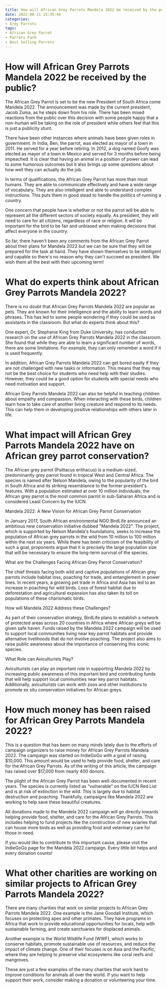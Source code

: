```yaml
---
title: How will African Grey Parrots Mandela 2022 be received by the public
date: 2022-08-11 15:35:44
categories:
- Grey Parrots
tags:
- African Grey Parrot
- Parrots Farm
- Best Selling Parrots
---
```



#  How will African Grey Parrots Mandela 2022 be received by the public?

The African Grey Parrot is set to be the new President of South Africa come Mandela 2022. The announcement was made by the current president, Jacob Zuma, as he steps down from his role. There has been mixed reactions from the public over this decision with some people happy that a non-human will be taking on the role of president while others feel that this is just a publicity stunt.

There have been other instances where animals have been given roles in government. In India, Ben, the parrot, was elected as mayor of a town in 2011. He served for a year before retiring. In 2012, a dog named Goofy was elected as mayor of a town in Mexico and served for 3 months before being impeached. It is clear that having an animal in a position of power can lead to some humorous outcomes but it also brings up some questions about how well they can actually do the job.

In terms of qualifications, the African Grey Parrot has more than most humans. They are able to communicate effectively and have a wide range of vocabulary. They are also intelligent and able to understand complex instructions. This puts them in good stead to handle the politics of running a country.

One concern that people have is whether or not the parrot will be able to represent all the different sectors of society equally. As president, they will need to care for all citizens, regardless of race or religion. It will be important for the bird to be fair and unbiased when making decisions that affect everyone in the country.

So far, there haven't been any comments from the African Grey Parrot about their plans for Mandela 2022 but we can be sure that they will be prepared for the task at hand. They have shown themselves to be intelligent and capable so there's no reason why they can't succeed as president. We wish them all the best with their upcoming term!

#  What do experts think about African Grey Parrots Mandela 2022?

There is no doubt that African Grey Parrots Mandela 2022 are popular as pets. They are known for their intelligence and the ability to learn words and phrases. This has led to some people wondering if they could be used as assistants in the classroom. But what do experts think about this?

One expert, Dr. Stephanie King from Duke University, has conducted research on the use of African Grey Parrots Mandela 2022 in the classroom. She found that while they are able to learn a significant number of words, there are some limitations. For example, they can only remember a word if it is used frequently.

In addition, African Grey Parrots Mandela 2022 can get bored easily if they are not challenged with new tasks or information. This means that they may not be the best choice for students who need help with their studies. However, they could be a good option for students with special needs who need motivation and support.

African Grey Parrots Mandela 2022 can also be helpful in teaching children about empathy and compassion. When interacting with these birds, children learn how to take care of another living creature and respond to its needs. This can help them in developing positive relationships with others later in life.

#  What impact will African Grey Parrots Mandela 2022 have on African grey parrot conservation?

The African grey parrot (Psittacus erithacus) is a medium-sized, predominantly grey parrot found in tropical West and Central Africa. The species is named after Nelson Mandela, owing to the popularity of the bird in South Africa and its striking resemblance to the former president's features. With a population estimated at over 10 million individuals, the African grey parrot is the most common parrot in sub-Saharan Africa and is considered Least Concern by the IUCN.

Mandela 2022: A New Vision for African Grey Parrot Conservation

In January 2017, South African environmental NGO BirdLife announced an ambitious new conservation initiative dubbed "Mandela 2022". The project, which is supported by Nelson Mandela's foundations, seeks to increase the population of African grey parrots in the wild from 10 million to 100 million within the next six years. While there has been criticism of the feasibility of such a goal, proponents argue that it is precisely the large population size that will be necessary to ensure the long-term survival of the species.

What are the Challenges Facing African Grey Parrot Conservation?

The chief threats facing both wild and captive populations of African grey parrots include habitat loss, poaching for trade, and entanglement in power lines. In recent years, a growing pet trade in Africa and Asia has led to an increase in poaching for wild birds. Loss of forest habitat due to deforestation and agricultural expansion has also taken its toll on populations of these charismatic birds.

How will Mandela 2022 Address these Challenges?

As part of their conservation strategy, BirdLife plans to establish a network of protected areas across 20 countries in Africa where African greys will be given safe haven. Funds raised by the Mandela 2022 campaign will be used to support local communities living near key parrot habitats and provide alternative livelihoods that do not involve poaching. The project also aims to raise public awareness about the importance of conserving this iconic species.

What Role can Aviculturists Play?

Aviculturists can play an important role in supporting Mandela 2022 by increasing public awareness of this important bird and contributing funds that will help support local communities near key parrot habitats. Additionally, aviculturists can work with zoos and other institutions to promote ex situ conservation initiatives for African greys.

#  How much money has been raised for African Grey Parrots Mandela 2022?

This is a question that has been on many minds lately due to the efforts of campaign organizers to raise money for African Grey Parrots Mandela 2022. The campaign was started on IndieGoGo with a goal of raising $10,000. This amount would be used to help provide food, shelter, and care for the African Grey Parrots. As of the writing of this article, the campaign has raised over $17,000 from nearly 400 donors.

The plight of the African Grey Parrot has been well-documented in recent years. The species is currently listed as “vulnerable” on the IUCN Red List and is at risk of extinction in the wild. This is largely due to habitat destruction and poaching. Thankfully, campaigns like Mandela 2022 are working to help save these beautiful creatures.

All donations made to the Mandela 2022 campaign will go directly towards helping provide food, shelter, and care for the African Grey Parrots. This includes helping to fund projects like the construction of new aviaries that can house more birds as well as providing food and veterinary care for those in need.

If you would like to contribute to this important cause, please visit the IndieGoGo page for the Mandela 2022 campaign. Every little bit helps and every donation counts!

#  What other charities are working on similar projects to African Grey Parrots Mandela 2022?

There are many charities that work on similar projects to African Grey Parrots Mandela 2022. One example is the Jane Goodall Institute, which focuses on protecting apes and other primates. They have programs in Africa that work to provide educational opportunities for locals, help with sustainable farming, and create sanctuaries for displaced animals.

Another example is the World Wildlife Fund (WWF), which works to conserve habitats, promote sustainable use of resources, and reduce the impact of climate change. One of their focuses is on Asia and the Pacific, where they are helping to preserve vital ecosystems like coral reefs and mangroves.

These are just a few examples of the many charities that work hard to improve conditions for animals all over the world. If you want to help support their work, consider making a donation or volunteering your time.
